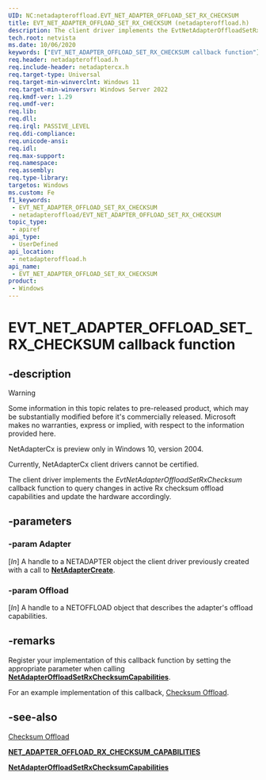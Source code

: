 ```yaml
---
UID: NC:netadapteroffload.EVT_NET_ADAPTER_OFFLOAD_SET_RX_CHECKSUM
title: EVT_NET_ADAPTER_OFFLOAD_SET_RX_CHECKSUM (netadapteroffload.h)
description: The client driver implements the EvtNetAdapterOffloadSetRxChecksum callback function to set changes in Rx checksum offload capabilities.
tech.root: netvista
ms.date: 10/06/2020
keywords: ["EVT_NET_ADAPTER_OFFLOAD_SET_RX_CHECKSUM callback function"]
req.header: netadapteroffload.h
req.include-header: netadaptercx.h
req.target-type: Universal
req.target-min-winverclnt: Windows 11
req.target-min-winversvr: Windows Server 2022
req.kmdf-ver: 1.29
req.umdf-ver: 
req.lib: 
req.dll: 
req.irql: PASSIVE_LEVEL
req.ddi-compliance: 
req.unicode-ansi: 
req.idl: 
req.max-support: 
req.namespace: 
req.assembly: 
req.type-library: 
targetos: Windows
ms.custom: Fe
f1_keywords:
 - EVT_NET_ADAPTER_OFFLOAD_SET_RX_CHECKSUM
 - netadapteroffload/EVT_NET_ADAPTER_OFFLOAD_SET_RX_CHECKSUM
topic_type:
 - apiref
api_type:
 - UserDefined
api_location:
 - netadapteroffload.h
api_name:
 - EVT_NET_ADAPTER_OFFLOAD_SET_RX_CHECKSUM
product:
 - Windows
---
```


# EVT_NET_ADAPTER_OFFLOAD_SET_RX_CHECKSUM callback function


## -description

> [!WARNING]
> Some information in this topic relates to pre-released product, which may be substantially modified before it's commercially released. Microsoft makes no warranties, express or implied, with respect to the information provided here.
>
> NetAdapterCx is preview only in Windows 10, version 2004.
>
> Currently, NetAdapterCx client drivers cannot be certified.

The client driver implements the *EvtNetAdapterOffloadSetRxChecksum* callback function to query changes in active Rx checksum offload capabilities and update the hardware accordingly.

## -parameters

### -param Adapter

[_In_] A handle to a NETADAPTER object the client driver previously created with a call to [**NetAdapterCreate**](../netadapter/nf-netadapter-netadaptercreate.md).

### -param Offload 

[_In_] A handle to a NETOFFLOAD object that describes the adapter's offload capabilities.

## -remarks

Register your implementation of this callback function by setting the appropriate parameter when calling [**NetAdapterOffloadSetRxChecksumCapabilities**](nf-netadapteroffload-netadapteroffloadsetrxchecksumcapabilities.md).

For an example implementation of this callback, [Checksum Offload](/windows-hardware/drivers/netcx/checksum-offload).

## -see-also

[Checksum Offload](/windows-hardware/drivers/netcx/checksum-offload)

[**NET_ADAPTER_OFFLOAD_RX_CHECKSUM_CAPABILITIES**](ns-netadapteroffload-_net_adapter_offload_rx_checksum_capabilities.md)

[**NetAdapterOffloadSetRxChecksumCapabilities**](nf-netadapteroffload-netadapteroffloadsetrxchecksumcapabilities.md)

